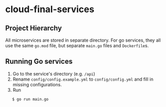 # cloud-final-services

## Project Hierarchy
All microservices are stored in separate directory. For go services, they all use the same `go.mod` file, 
but separate `main.go` files and `Dockerfile`s.

## Running Go services
1. Go to the service's directory (e.g. `/api`)
2. Rename `config/config.example.yml` to `config/config.yml` and fill in missing configurations.
3. Run  
```shell
   $ go run main.go
   ```

